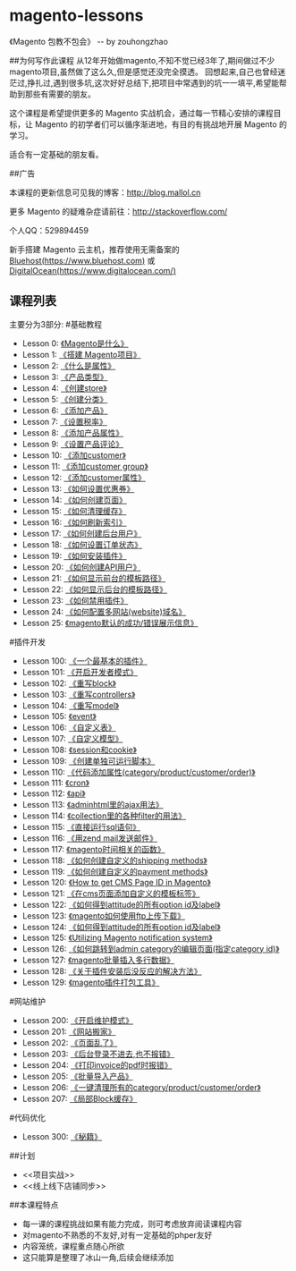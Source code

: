 # magento-lessons
《Magento 包教不包会》 -- by zouhongzhao

##为何写作此课程
从12年开始做magento,不知不觉已经3年了,期间做过不少magento项目,虽然做了这么久,但是感觉还没完全摸透。
回想起来,自己也曾经迷茫过,挣扎过,遇到很多坑,这次好好总结下,把项目中常遇到的坑一一填平,希望能帮助到那些有需要的朋友。

这个课程是希望提供更多的 Magento 实战机会，通过每一节精心安排的课程目标，让 Magento 的初学者们可以循序渐进地，有目的有挑战地开展 Magento 的学习。

适合有一定基础的朋友看。

##广告

本课程的更新信息可见我的博客：http://blog.mallol.cn

更多 Magento 的疑难杂症请前往：http://stackoverflow.com/

个人QQ：529894459

新手搭建 Magento 云主机，推荐使用无需备案的 [Bluehost(https://www.bluehost.com)](https://www.bluehost.com) 或 [DigitalOcean(https://www.digitalocean.com/)](https://www.digitalocean.com/?refcode=59a08293127f)

## 课程列表
主要分为3部分:
#基础教程
* Lesson 0: [《Magento是什么》](https://github.com/zouhongzhao/magento-lessons/tree/master/基础教程/lesson0)
* Lesson 1: [《搭建 Magento项目》](https://github.com/zouhongzhao/magento-lessons/tree/master/基础教程/lesson1)
* Lesson 2: [《什么是属性》](https://github.com/zouhongzhao/magento-lessons/tree/master/基础教程/lesson2)
* Lesson 3: [《产品类型》](https://github.com/zouhongzhao/magento-lessons/tree/master/基础教程/lesson3)
* Lesson 4: [《创建store》](https://github.com/zouhongzhao/magento-lessons/tree/master/基础教程/lesson4)
* Lesson 5: [《创建分类》](https://github.com/zouhongzhao/magento-lessons/tree/master/基础教程/lesson5)
* Lesson 6: [《添加产品》](https://github.com/zouhongzhao/magento-lessons/tree/master/基础教程/lesson6)
* Lesson 7: [《设置税率》](https://github.com/zouhongzhao/magento-lessons/tree/master/基础教程/lesson7)
* Lesson 8: [《添加产品属性》](https://github.com/zouhongzhao/magento-lessons/tree/master/基础教程/lesson8)
* Lesson 9: [《设置产品评论》](https://github.com/zouhongzhao/magento-lessons/tree/master/基础教程/lesson9)
* Lesson 10: [《添加customer》](https://github.com/zouhongzhao/magento-lessons/tree/master/基础教程/lesson10)
* Lesson 11: [《添加customer group》](https://github.com/zouhongzhao/magento-lessons/tree/master/基础教程/lesson11)
* Lesson 12: [《添加customer属性》](https://github.com/zouhongzhao/magento-lessons/tree/master/基础教程/lesson12)
* Lesson 13: [《如何设置优惠券》](https://github.com/zouhongzhao/magento-lessons/tree/master/基础教程/lesson13)
* Lesson 14: [《如何创建页面》](https://github.com/zouhongzhao/magento-lessons/tree/master/基础教程/lesson14)
* Lesson 15: [《如何清理缓存》](https://github.com/zouhongzhao/magento-lessons/tree/master/基础教程/lesson15)
* Lesson 16: [《如何刷新索引》](https://github.com/zouhongzhao/magento-lessons/tree/master/基础教程/lesson16)
* Lesson 17: [《如何创建后台用户》](https://github.com/zouhongzhao/magento-lessons/tree/master/基础教程/lesson17)
* Lesson 18: [《如何设置订单状态》](https://github.com/zouhongzhao/magento-lessons/tree/master/基础教程/lesson18)
* Lesson 19: [《如何安装插件》](https://github.com/zouhongzhao/magento-lessons/tree/master/基础教程/lesson19)
* Lesson 20: [《如何创建API用户》](https://github.com/zouhongzhao/magento-lessons/tree/master/基础教程/lesson20)
* Lesson 21: [《如何显示前台的模板路径》](https://github.com/zouhongzhao/magento-lessons/tree/master/基础教程/lesson21)
* Lesson 22: [《如何显示后台的模板路径》](https://github.com/zouhongzhao/magento-lessons/tree/master/基础教程/lesson22)
* Lesson 23: [《如何禁用插件》](https://github.com/zouhongzhao/magento-lessons/tree/master/基础教程/lesson23)
* Lesson 24: [《如何配置多网站(website)域名》](https://github.com/zouhongzhao/magento-lessons/tree/master/基础教程/lesson24)
* Lesson 25: [《magento默认的成功/错误展示信息》](https://github.com/zouhongzhao/magento-lessons/tree/master/基础教程/lesson25)

#插件开发
* Lesson 100: [《一个最基本的插件》](https://github.com/zouhongzhao/magento-lessons/tree/master/插件开发/lesson100)
* Lesson 101: [《开启开发者模式》](https://github.com/zouhongzhao/magento-lessons/tree/master/插件开发/lesson101)
* Lesson 102: [《重写block》](https://github.com/zouhongzhao/magento-lessons/tree/master/插件开发/lesson102)
* Lesson 103: [《重写controllers》](https://github.com/zouhongzhao/magento-lessons/tree/master/插件开发/lesson103)
* Lesson 104: [《重写model》](https://github.com/zouhongzhao/magento-lessons/tree/master/插件开发/lesson104)
* Lesson 105: [《event》](https://github.com/zouhongzhao/magento-lessons/tree/master/插件开发/lesson105)
* Lesson 106: [《自定义表》](https://github.com/zouhongzhao/magento-lessons/tree/master/插件开发/lesson106)
* Lesson 107: [《自定义模型》](https://github.com/zouhongzhao/magento-lessons/tree/master/插件开发/lesson107)
* Lesson 108: [《session和cookie》](https://github.com/zouhongzhao/magento-lessons/tree/master/插件开发/lesson108)
* Lesson 109: [《创建单独可运行脚本》](https://github.com/zouhongzhao/magento-lessons/tree/master/插件开发/lesson109)
* Lesson 110: [《代码添加属性(category/product/customer/order)》](https://github.com/zouhongzhao/magento-lessons/tree/master/插件开发/lesson110)
* Lesson 111: [《cron》](https://github.com/zouhongzhao/magento-lessons/tree/master/插件开发/lesson111)
* Lesson 112: [《api》](https://github.com/zouhongzhao/magento-lessons/tree/master/插件开发/lesson112)
* Lesson 113: [《adminhtml里的ajax用法》](https://github.com/zouhongzhao/magento-lessons/tree/master/插件开发/lesson113)
* Lesson 114: [《collection里的各种filter的用法》](https://github.com/zouhongzhao/magento-lessons/tree/master/插件开发/lesson114)
* Lesson 115: [《直接运行sql语句》](https://github.com/zouhongzhao/magento-lessons/tree/master/插件开发/lesson115)
* Lesson 116: [《用zend mail发送邮件》](https://github.com/zouhongzhao/magento-lessons/tree/master/插件开发/lesson116)
* Lesson 117: [《magento时间相关的函数》](https://github.com/zouhongzhao/magento-lessons/tree/master/插件开发/lesson117)
* Lesson 118: [《如何创建自定义的shipping methods》](https://github.com/zouhongzhao/magento-lessons/tree/master/插件开发/lesson118)
* Lesson 119: [《如何创建自定义的payment methods》](https://github.com/zouhongzhao/magento-lessons/tree/master/插件开发/lesson119)
* Lesson 120: [《How to get CMS Page ID in Magento》](https://github.com/zouhongzhao/magento-lessons/tree/master/插件开发/lesson120)
* Lesson 121: [《在cms页面添加自定义的模板标签》](https://github.com/zouhongzhao/magento-lessons/tree/master/插件开发/lesson121)
* Lesson 122: [《如何得到attitude的所有option id及label》](https://github.com/zouhongzhao/magento-lessons/tree/master/插件开发/lesson122)
* Lesson 123: [《magento如何使用ftp上传下载》](https://github.com/zouhongzhao/magento-lessons/tree/master/插件开发/lesson123)
* Lesson 124: [《如何得到attitude的所有option id及label》](https://github.com/zouhongzhao/magento-lessons/tree/master/插件开发/lesson124)
* Lesson 125: [《Utilizing Magento notification system》](https://github.com/zouhongzhao/magento-lessons/tree/master/插件开发/lesson125)
* Lesson 126: [《如何跳转到admin category的编辑页面(指定category id)》](https://github.com/zouhongzhao/magento-lessons/tree/master/插件开发/lesson126)
* Lesson 127: [《magento批量插入多行数据》](https://github.com/zouhongzhao/magento-lessons/tree/master/插件开发/lesson127)
* Lesson 128: [《关于插件安装后没反应的解决方法》](https://github.com/zouhongzhao/magento-lessons/tree/master/插件开发/lesson128)
* Lesson 129: [《magento插件打包工具》](https://github.com/zouhongzhao/magento-lessons/tree/master/插件开发/lesson129)

#网站维护
* Lesson 200: [《开启维护模式》](https://github.com/zouhongzhao/magento-lessons/tree/master/网站维护/lesson200)
* Lesson 201: [《网站搬家》](https://github.com/zouhongzhao/magento-lessons/tree/master/网站维护/lesson201)
* Lesson 202: [《页面乱了》](https://github.com/zouhongzhao/magento-lessons/tree/master/网站维护/lesson202)
* Lesson 203: [《后台登录不进去,也不报错》](https://github.com/zouhongzhao/magento-lessons/tree/master/网站维护/lesson203)
* Lesson 204: [《打印invoice的pdf时报错》](https://github.com/zouhongzhao/magento-lessons/tree/master/网站维护/lesson204)
* Lesson 205: [《批量导入产品》](https://github.com/zouhongzhao/magento-lessons/tree/master/网站维护/lesson205)
* Lesson 206: [《一键清理所有的category/product/customer/order》](https://github.com/zouhongzhao/magento-lessons/tree/master/网站维护/lesson206)
* Lesson 207: [《局部Block缓存》](https://github.com/zouhongzhao/magento-lessons/tree/master/网站维护/lesson207)

#代码优化
* Lesson 300: [《秘籍》](https://github.com/zouhongzhao/magento-lessons/tree/master/网站维护/lesson300)

##计划
* <<项目实战>>
* <<线上线下店铺同步>>

##本课程特点
* 每一课的课程挑战如果有能力完成，则可考虑放弃阅读课程内容
* 对magento不熟悉的不友好,对有一定基础的phper友好
* 内容笼统，课程重点随心所欲
* 这只能算是整理了冰山一角,后续会继续添加

